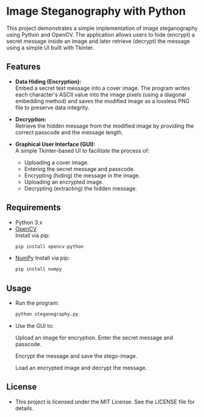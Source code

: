 # Image Steganography with Python

This project demonstrates a simple implementation of image steganography using Python and OpenCV. The application allows users to hide (encrypt) a secret message inside an image and later retrieve (decrypt) the message using a simple UI built with Tkinter.

## Features

- **Data Hiding (Encryption):**  
  Embed a secret text message into a cover image. The program writes each character's ASCII value into the image pixels (using a diagonal embedding method) and saves the modified image as a lossless PNG file to preserve data integrity.

- **Decryption:**  
  Retrieve the hidden message from the modified image by providing the correct passcode and the message length.

- **Graphical User Interface (GUI):**  
  A simple Tkinter-based UI to facilitate the process of:
  - Uploading a cover image.
  - Entering the secret message and passcode.
  - Encrypting (hiding) the message in the image.
  - Uploading an encrypted image.
  - Decrypting (extracting) the hidden message.

## Requirements

- Python 3.x
- [OpenCV](https://pypi.org/project/opencv-python/)  
  Install via pip:  
  ```bash
  pip install opencv-python
- [NumPy](https://pypi.org/project/numpy/)
  Install via pip:
  ```bash
  pip install numpy
## Usage
- Run the program:
  ```bash
  python steganography.py

- Use the GUI to:

  Upload an image for encryption.
  Enter the secret message and passcode.

  Encrypt the message and save the stego-image.

  Load an encrypted image and decrypt the message.
## License
- This project is licensed under the MIT License. See the LICENSE file for details.

